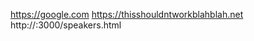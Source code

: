 https://google.com
https://thisshouldntworkblahblah.net
http://<yourWebServicePIP>:3000/speakers.html
